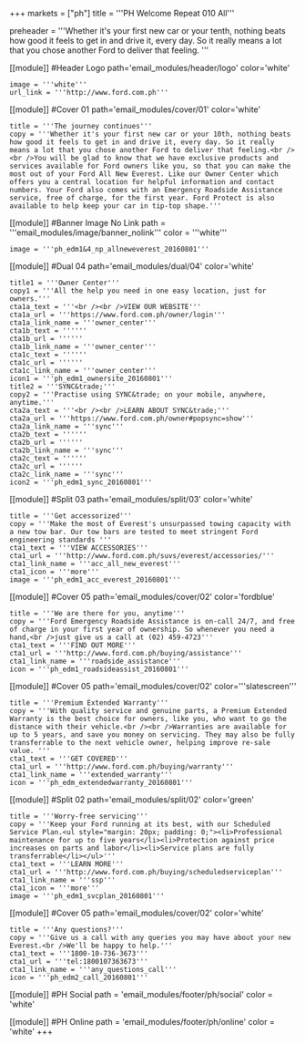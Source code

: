 +++
markets = ["ph"]
title = '''PH Welcome Repeat 010 All'''

preheader = '''Whether it's your first new car or your tenth, nothing beats how good it feels to get in and drive it, every day. So it really means a lot that you chose another Ford to deliver that feeling. '''

[[module]] #Header Logo
path='email_modules/header/logo'
color='white'

	image = '''white'''
	url_link = '''http://www.ford.com.ph'''

[[module]] #Cover 01
path='email_modules/cover/01'
color='white'
 
	title = '''The journey continues'''
	copy = '''Whether it's your first new car or your 10th, nothing beats how good it feels to get in and drive it, every day. So it really means a lot that you chose another Ford to deliver that feeling.<br /><br />You will be glad to know that we have exclusive products and services available for Ford owners like you, so that you can make the most out of your Ford All New Everest. Like our Owner Center which offers you a central location for helpful information and contact numbers. Your Ford also comes with an Emergency Roadside Assistance service, free of charge, for the first year. Ford Protect is also available to help keep your car in tip-top shape.'''

[[module]] #Banner Image No Link
path = '''email_modules/image/banner_nolink'''
color = '''white'''

	image = '''ph_edm1&4_np_allneweverest_20160801'''

[[module]] #Dual 04
path='email_modules/dual/04'
color='white'

	title1 = '''Owner Center'''
	copy1 = '''All the help you need in one easy location, just for owners.'''
	cta1a_text = '''<br /><br />VIEW OUR WEBSITE'''
	cta1a_url = '''https://www.ford.com.ph/owner/login'''
	cta1a_link_name = '''owner_center'''
	cta1b_text = ''''''
	cta1b_url = ''''''
	cta1b_link_name = '''owner_center'''
	cta1c_text = ''''''
	cta1c_url = ''''''
	cta1c_link_name = '''owner_center'''
	icon1 = '''ph_edm1_ownersite_20160801'''
	title2 = '''SYNC&trade;'''
	copy2 = '''Practise using SYNC&trade; on your mobile, anywhere, anytime.'''
	cta2a_text = '''<br /><br />LEARN ABOUT SYNC&trade;'''
	cta2a_url = '''https://www.ford.com.ph/owner#popsync=show'''
	cta2a_link_name = '''sync'''
	cta2b_text = ''''''
	cta2b_url = ''''''
	cta2b_link_name = '''sync'''
	cta2c_text = ''''''
	cta2c_url = ''''''
	cta2c_link_name = '''sync'''
	icon2 = '''ph_edm1_sync_20160801'''

[[module]] #Split 03
path='email_modules/split/03'
color='white'

	title = '''Get accessorized'''
	copy = '''Make the most of Everest's unsurpassed towing capacity with a new tow bar. Our tow bars are tested to meet stringent Ford engineering standards '''
	cta1_text = '''VIEW ACCESSORIES'''
	cta1_url = '''http://www.ford.com.ph/suvs/everest/accessories/'''
	cta1_link_name = '''acc_all_new_everest'''
	cta1_icon = '''more'''
	image = '''ph_edm1_acc_everest_20160801'''

[[module]] #Cover 05
path='email_modules/cover/02'
color='fordblue'

	title = '''We are there for you, anytime'''
	copy = '''Ford Emergency Roadside Assistance is on-call 24/7, and free of charge in your first year of ownership. So whenever you need a hand,<br />just give us a call at (02) 459-4723'''
	cta1_text = '''FIND OUT MORE'''
	cta1_url = '''http://www.ford.com.ph/buying/assistance'''
	cta1_link_name = '''roadside_assistance'''
	icon = '''ph_edm1_roadsideassist_20160801'''

[[module]] #Cover 05
path='email_modules/cover/02'
color='''slatescreen'''

	title = '''Premium Extended Warranty'''
	copy = '''With quality service and genuine parts, a Premium Extended Warranty is the best choice for owners, like you, who want to go the distance with their vehicle.<br /><br />Warranties are available for up to 5 years, and save you money on servicing. They may also be fully transferrable to the next vehicle owner, helping improve re-sale value. '''
	cta1_text = '''GET COVERED'''
	cta1_url = '''http://www.ford.com.ph/buying/warranty'''
	cta1_link_name = '''extended_warranty'''
	icon = '''ph_edm_extendedwarranty_20160801'''

[[module]] #Split 02
path='email_modules/split/02'
color='green'

	title = '''Worry-free servicing'''
	copy = '''Keep your Ford running at its best, with our Scheduled Service Plan.<ul style="margin: 20px; padding: 0;"><li>Professional maintenance for up to five years</li><li>Protection against price increases on parts and labor</li><li>Service plans are fully transferrable</li></ul>'''
	cta1_text = '''LEARN MORE'''
	cta1_url = '''http://www.ford.com.ph/buying/scheduledserviceplan'''
	cta1_link_name = '''ssp'''
	cta1_icon = '''more'''
	image = '''ph_edm1_svcplan_20160801'''

[[module]] #Cover 05
path='email_modules/cover/02'
color='white'

	title = '''Any questions?'''
	copy = '''Give us a call with any queries you may have about your new Everest.<br />We'll be happy to help.'''
	cta1_text = '''1800-10-736-3673'''
	cta1_url = '''tel:1800107363673'''
	cta1_link_name = '''any_questions_call'''
	icon = '''ph_edm2_call_20160801'''

[[module]] #PH Social
path = 'email_modules/footer/ph/social'
color = 'white'

[[module]] #PH Online
path = 'email_modules/footer/ph/online'
color = 'white'
+++